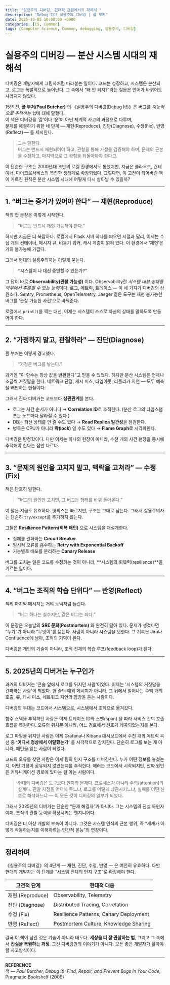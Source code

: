 ```yaml
---
title: "실용주의 디버깅, 현대적 관점에서의 재해석 "
description: "Debug It! 실용주의 디버깅 | 폴 부처"
date: 2025-10-05 10:00:00 +0900
categories: [CS, Common]
tags: [Computer Science, Common, debugging, 실용주의, 디버깅]
---
```


# 실용주의 디버깅 — 분산 시스템 시대의 재해석

디버깅은 개발자에게 그림자처럼 따라붙는 일이다.
코드는 성장하고, 시스템은 분산되고, 로그는 폭발적으로 늘어난다.
그 속에서 “왜 안 되지?”라는 질문은 언어가 바뀌어도 사라지지 않았다.

15년 전, **폴 부처(Paul Butcher)** 의 《실용주의 디버깅(Debug It!)》은 버그를 *지능적으로 추적하는 법*에 대해 말했다.  
이 책은 디버깅을 ‘감’이나 ‘운’이 아닌 체계적 사고의 과정으로 다루며,  
문제를 해결하기 위한 네 단계 — 재현(Reproduce), 진단(Diagnose), 수정(Fix), 반영(Reflect) — 를 제시한다.

>그는 말한다.  
버그는 반드시 재현되어야 하고,
관찰을 통해 가설을 검증해야 하며,
문제의 근본을 수정하고,
마지막으로 그 경험을 되돌아봐야 한다고.

이 단순한 구조는 2000년대 초반의 로컬 환경에서도 통했지만,
지금은 클라우드, 컨테이너, 마이크로서비스의 복잡한 생태계로 확장되었다.
그렇다면, 이 고전이 되어버린 책이 가르친 원칙은 분산 시스템 시대에 어떻게 다시 살아날 수 있을까?

---

## 1. “버그는 증거가 있어야 한다” — 재현(Reproduce)

책의 첫 문장은 이렇게 시작한다.
>“버그는 반드시 재현 가능해야 한다.”

하지만 지금은 더 복잡하다.
로컬에서 Flask 서버 하나를 띄우던 시절과 달리,
이제는 수십 개의 컨테이너, 메시지 큐, 비동기 워커, 캐시 계층이 얽혀 있다.
이 환경에서 ‘재현’은 거의 불가능에 가깝다.

그래서 현대의 실용주의자는 이렇게 묻는다.
>**“시스템이 나 대신 증언할 수 있는가?”**

그 답이 바로 **Observability(관찰 가능성)** 이다.
Observability란 *시스템 내부 상태를 외부에서 추론할 수 있는 능력*이다.
로그, 메트릭, 트레이스 — 이 세 가지가 디버깅의 삼원소다.
Sentry, Prometheus, OpenTelemetry, Jaeger 같은 도구는
재현 불가능한 버그를 ‘관찰 가능한 사건’으로 바꿔준다.

로컬에서 `print()`를 찍는 대신,
이제는 시스템이 스스로 자신의 상태를 말하도록 만들어야 한다.

---

## 2. “가정하지 말고, 관찰하라” — 진단(Diagnose)

폴 부처는 이렇게 경고했다.
>“가정은 버그를 낳는다.”

과거엔 “이 함수는 항상 값을 반환한다”고 믿을 수 있었다.
하지만 분산 시스템은 언제나 조금씩 거짓말을 한다.
네트워크 단절, 캐시 미스, 타임아웃, 리플리카 지연 —
모두 예측을 배반하는 현실이다.

그래서 진짜 디버거는 코드보다 **상관관계**를 본다.

* 로그는 시간 순서가 아니다 → **Correlation ID**로 추적한다.
  (분산 로그의 타임스탬프는 노드마다 달라질 수 있다.)
* DB는 최신 상태를 안 줄 수도 있다 → **Read Replica 일관성**을 점검한다.
* 병목은 CPU가 아니라 **락(lock)** 일 수도 있다 → **Flame Graph**로 시각화한다.

디버깅은 탐정학이다.
다만 이제는 하나의 현장이 아니라, 수천 개의 사건 현장을 동시에 추적해야 한다는 점만 다르다.

---

## 3. “문제의 원인을 고치지 말고, 맥락을 고쳐라” — 수정(Fix)

책은 단호히 말한다.
>“버그의 원인만 고치면, 그 버그는 형태를 바꿔 돌아온다.”

이 말은 지금도 유효하다.
핫픽스는 빠르지만, 구조는 그대로 남는다.
그래서 실용주의자는 단순히 `try/except`를 추가하지 않는다.

그들은 **Resilience Pattern(회복 패턴)** 으로 시스템을 재설계한다.

* 실패를 완화하는 **Circuit Breaker**
* 일시적 오류를 흡수하는 **Retry with Exponential Backoff**
* 기능별로 배포를 분리하는 **Canary Release**

버그를 고치는 일은 코드를 수정하는 것이 아니라,
**시스템의 회복력(resilience)**을 기르는 일이다.

---

## 4. “버그는 조직의 학습 단위다” — 반영(Reflect)

책의 마지막 메시지는 거의 도덕처럼 들린다.
>“버그 하나는 실수지만, 같은 버그는 죄다.”

이 문장은 오늘날의 **SRE 문화(Postmortem)** 와 완전히 닮아 있다.
문제가 생겼다면 “누가”가 아니라 “무엇이”를 묻는다.
사람이 아니라 시스템을 탓한다.
그 기록은 Jira나 Confluence에 남아, 조직의 기억이 된다.

디버깅은 개인의 기술이 아니라,
조직 전체의 학습 루프(feedback loop)가 된다.

---

## 5. 2025년의 디버거는 누구인가

과거의 디버거는 '콘솔 앞에서 로그를 뒤지던 사람'이었다.
이제는 '시스템의 거짓말을 간파하는 사람'이 되었다.
한 줄의 예외 메시지가 아니라, 그 뒤에서 일어나는 수백 개의 호출, 큐, 캐시 미스, 네트워크 지연의 합창을 듣는 사람이다.

디버깅의 무대는 코드에서 시스템으로, 시스템에서 조직으로 옮겨갔다.

함수 스택을 추적하던 사람은 이제 트레이스 ID와 스팬(span) 을 따라 서비스 간의 호출 흐름을 복원한다.
오류의 위치뿐 아니라, 어느 경로에서 신호가 왜곡되었는지를 본다.

로그 파일을 뒤지던 사람은 이제 Grafana나 Kibana 대시보드에서
수천 개의 메트릭 곡선 중 **‘어디서 정상에서 이탈했는가’** 를 시각적으로 감지한다.
단순히 로그를 보는 게 아니라, 패턴을 읽는 사람이 되었다.

코드의 오류를 찾던 사람은 이제 팀의 인지 구조를 디버깅한다.
누가 어떤 정보를 놓쳤는지, 어떤 가정이 공유되지 않았는지를 추적한다.
에러는 코드에서 시작되지만, 진짜 원인은 커뮤니케이션 경로에 있다는 걸 아는 사람이다.

> 현대의 디버깅은 도구보다 인지의 문제다.
프로세스가 아니라 주의(attention)의 설계다.
관찰 지점을 어디에 두느냐, 로그를 어떻게 상관시키느냐, 실패를 어떤 신호로 해석하느냐 —
이 모든 것이 디버깅의 일부가 되었다.

그래서 2025년의 디버거는 단순한 “문제 해결자”가 아니다.
그는 시스템의 진실 복원자이며,
조직의 관찰 능력을 확장시키는 엔지니어다.

디버깅은 더 이상 개발의 부속이 아니다.
그것은 시스템 인식의 근본 행위,
즉 “세계가 어떻게 작동하는지를 이해하려는 인간적 본능”의 연장이다.

---

## 정리하며

《실용주의 디버깅》의 4단계 — 재현, 진단, 수정, 반영 — 은 여전히 유효하다.
다만 현대의 개발자는 이 단계를 “시스템 전체의 인지 구조”로 확장해야 한다.

| 고전적 단계         | 현대적 대응                                 |
| -------------- | -------------------------------------- |
| 재현 (Reproduce) | Observability, Telemetry               |
| 진단 (Diagnose)  | Distributed Tracing, Correlation       |
| 수정 (Fix)       | Resilience Patterns, Canary Deployment |
| 반영 (Reflect)   | Postmortem Culture, Knowledge Sharing  |

결국 이 책이 남긴 것은 기술이 아니라 태도다.
**세상을 더 잘 관찰하는 법**, 그리고 그 속에서 **진실을 복원하는 과정**.
그건 디버깅만의 이야기가 아니다.
모든 좋은 개발자가 닮아야 할 사고방식이다.

---

**REFERENCE**  
책 — *Paul Butcher, Debug It!: Find, Repair, and Prevent Bugs in Your Code*, Pragmatic Bookshelf (2009)

